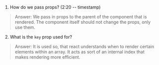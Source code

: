 1. How do we pass props? (2:20 -- timestamp)
> Answer: We pass in props to the parent of the component that is rendered.
> The component itself should not change the props, only use them. 


2. What is the `key` prop used for?
> Answer: It is used so, that react understands when to render certain elements
> within an array. It acts as sort of an internal index that makes rendering more
> efficient. 